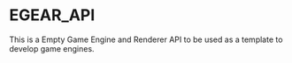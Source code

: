 # EGEAR_API
This is a Empty Game Engine and Renderer API to be used as a template to develop game engines.
